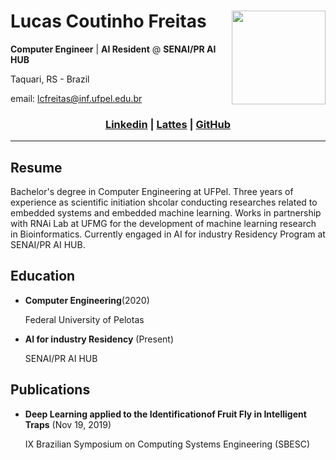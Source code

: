 # **Lucas Coutinho Freitas**  <img align="right" width="150" height="150" src="https://avatars.githubusercontent.com/u/38390410?v=4>">

**Computer Engineer** | **AI Resident** @ **SENAI/PR AI HUB**  

Taquari, RS - Brazil 

email: lcfreitas@inf.ufpel.edu.br 

### <div align="center"> [Linkedin](https://www.linkedin.com/in/lucas-coutinho-freitas-36a602140/)  |  [Lattes](http://lattes.cnpq.br/8955922140521948)  |  [GitHub](https://github.com/lucas-coutinho) </div>

---

## Resume
 Bachelor's degree in Computer Engineering at UFPel. Three years of experience as scientific initiation shcolar conducting researches related to embedded systems and embedded machine learning. Works in partnership with RNAi Lab at UFMG for the development of machine learning research in Bioinformatics. Currently engaged in AI for industry Residency Program at SENAI/PR AI HUB.

 ## Education
*   **Computer Engineering**(2020)

    Federal University of Pelotas

*   **AI for industry Residency** (Present)

    SENAI/PR AI HUB

## Publications
*   **Deep Learning applied to the Identificationof Fruit Fly in Intelligent Traps** (Nov 19, 2019)

    IX Brazilian Symposium on Computing Systems Engineering (SBESC) 